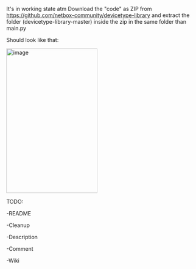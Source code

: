 It's in working state atm
Download the "code" as ZIP from https://github.com/netbox-community/devicetype-library and extract the folder (devicetype-library-master) inside the zip in the same folder than main.py

Should look like that:

<img width="239" height="380" alt="image" src="https://github.com/user-attachments/assets/4d48b601-1c17-48cf-a4cc-f204e7603e28" />

TODO:

-README

-Cleanup

-Description

-Comment

-Wiki
